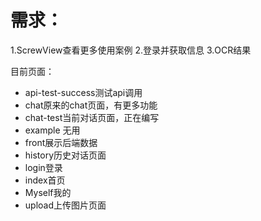 # 需求：
1.ScrewView查看更多使用案例
2.登录并获取信息
3.OCR结果

目前页面：
- api-test-success测试api调用
- chat原来的chat页面，有更多功能
- chat-test当前对话页面，正在编写
- example 无用
- front展示后端数据
- history历史对话页面
- login登录
- index首页
- Myself我的
- upload上传图片页面